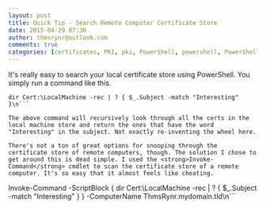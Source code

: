 ```yaml
---
layout: post
title: Quick Tip - Search Remote Computer Certificate Store
date: 2015-04-29 07:30
author: thmsrynr@outlook.com
comments: true
categories: [certificates, PKI, pki, PowerShell, powershell, PowerShell ISE, powershell ise, quick tip]
---
```

It's really easy to search your local certificate store using PowerShell. You simply run a command like this.

```
dir Cert:\LocalMachine -rec | ? { $_.Subject -match "Interesting" }\n```

The above command will recursively look through all the certs in the local machine store and return the ones that have the word "Interesting" in the subject. Not exactly re-inventing the wheel here.

There's not a ton of great options for snooping through the certificate store of remote computers, though. The solution I chose to get around this is dead simple. I used the <strong>Invoke-Command</strong> cmdlet to scan the certificate store of a remote computer. It's so easy that it almost feels like cheating.

```
Invoke-Command -ScriptBlock { dir Cert:\LocalMachine -rec | ? { $_.Subject -match "Interesting" } } -ComputerName ThmsRynr.mydomain.tld\n```

&nbsp;
